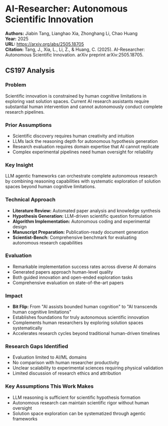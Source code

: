 # AI-Researcher: Autonomous Scientific Innovation

**Authors:** Jiabin Tang, Lianghao Xia, Zhonghang Li, Chao Huang  
**Year:** 2025  
**URL:** https://arxiv.org/abs/2505.18705  
**Citation:** Tang, J., Xia, L., Li, Z., & Huang, C. (2025). AI-Researcher: Autonomous Scientific Innovation. arXiv preprint arXiv:2505.18705.

## CS197 Analysis

### Problem
Scientific innovation is constrained by human cognitive limitations in exploring vast solution spaces. Current AI research assistants require substantial human intervention and cannot autonomously conduct complete research pipelines.

### Prior Assumptions
- Scientific discovery requires human creativity and intuition
- LLMs lack the reasoning depth for autonomous hypothesis generation
- Research evaluation requires domain expertise that AI cannot replicate
- Complex experimental pipelines need human oversight for reliability

### Key Insight
LLM agentic frameworks can orchestrate complete autonomous research by combining reasoning capabilities with systematic exploration of solution spaces beyond human cognitive limitations.

### Technical Approach
- **Literature Review:** Automated paper analysis and knowledge synthesis
- **Hypothesis Generation:** LLM-driven scientific question formulation
- **Algorithm Implementation:** Autonomous coding and experimental design
- **Manuscript Preparation:** Publication-ready document generation
- **Scientist-Bench:** Comprehensive benchmark for evaluating autonomous research capabilities

### Evaluation
- Remarkable implementation success rates across diverse AI domains
- Generated papers approach human-level quality
- Both guided innovation and open-ended exploration tasks
- Comprehensive evaluation on state-of-the-art papers

### Impact
- **Bit Flip:** From "AI assists bounded human cognition" to "AI transcends human cognitive limitations"
- Establishes foundations for truly autonomous scientific innovation
- Complements human researchers by exploring solution spaces systematically
- Accelerates research cycles beyond traditional human-driven timelines

### Research Gaps Identified
- Evaluation limited to AI/ML domains
- No comparison with human researcher productivity
- Unclear scalability to experimental sciences requiring physical validation
- Limited discussion of research ethics and attribution

### Key Assumptions This Work Makes
- LLM reasoning is sufficient for scientific hypothesis formation
- Autonomous research can maintain scientific rigor without human oversight
- Solution space exploration can be systematized through agentic frameworks